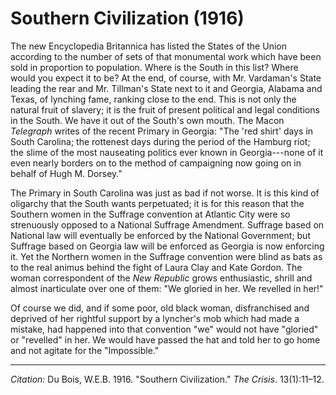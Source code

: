 <!--
title:   Southern Civilization
author:  Du Bois, W.E.B.
journal: The Crisis
year:    1916
volume:  13
issue:   1
pages:   11-12
-->

# Southern Civilization (1916)

The new Encyclopedia Britannica has listed the States of the Union
according to the number of sets of that monumental work which have been
sold in proportion to population. Where is the South in this list? Where
would you expect it to be? At the end, of course, with Mr. Vardaman's
State leading the rear and Mr. Tillman's State next to it and Georgia,
Alabama and Texas, of lynching fame, ranking close to the end. This is
not only the natural fruit of slavery; it is the fruit of present
political and legal conditions in the South. We have it out of the
South's own mouth. The Macon *Telegraph* writes of the recent Primary in
Georgia: "The 'red shirt' days in South Carolina; the rottenest days
during the period of the Hamburg riot; the slime of the most nauseating
politics ever known in Georgia---none of it even nearly borders on to
the method of campaigning now going on in behalf of Hugh M. Dorsey."

The Primary in South Carolina was just as bad if not worse. It is this
kind of oligarchy that the South wants perpetuated; it is for this
reason that the Southern women in the Suffrage convention at Atlantic
City were so strenuously opposed to a National Suffrage Amendment.
Suffrage based on National law will eventually be enforced by the
National Government; but Suffrage based on Georgia law will be enforced
as Georgia is now enforcing it. Yet the Northern women in the Suffrage
convention were blind as bats as to
the real animus behind the fight of Laura Clay and Kate Gordon. The
woman correspondent of the *New Republic* grows enthusiastic, shrill and
almost inarticulate over one of them: "We gloried in her. We revelled in
her!"

Of course we did, and if some poor, old black woman, disfranchised and
deprived of her rightful support by a lyncher's mob which had made a
mistake, had happened into that convention "we" would not have "gloried"
or "revelled" in her. We would have passed the hat and told her to go
home and not agitate for the "Impossible."

______________
*Citation:* Du Bois, W.E.B. 1916. "Southern Civilization." *The Crisis*. 13(1):11&ndash;12.